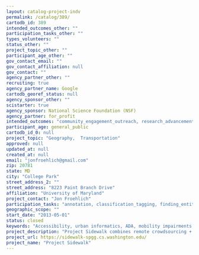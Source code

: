 ```yaml
---
layout: catalog-project-indv
permalink: /catalog/389/
cartodb_id: 389
intended_outcomes_other: ""
participation_tasks_other: ""
types_volunteers: ""
status_other: ""
project_topic_other: ""
participant_age_other: ""
gov_contact_email: ""
gov_contact_affiliation: null
gov_contact: ""
agency_partner_other: ""
recruiting: true
agency_partner_name: Google
cartodb_georef_status: null
agency_sponsor_other: ""
scistarter: true
agency_sponsor: National Science Foundation (NSF)
agency_partner: for_profit
intended_outcomes: "community_engagement_outreach, research_advancement"
participant_age: general_public
cartodb_id_0: null
project_topic: "Geography,  Transportation"
approved: null
updated_at: null
created_at: null
email: "jonfroehlich@gmail.com"
zip: 20781
state: MD
city: "College Park"
street_address_2: ""
street_address: "8223 Paint Branch Drive"
affiliation: "University of Maryland"
project_contact: "Jon Froehlich"
participation_tasks: "annotation, classification_tagging, finding_entities, identification"
geographic_scope: ""
start_date: "2013-05-01"
status: closed
keywords: "Accessibility, urban informatics, ADA, mobility impairments, wheelchair access"
project_description: "Project Sidewalk combines remote crowdsourcing + machine learning to map the accessibility of the world. Crowd workers virtually walk through cities labeling inaccessible areas. Collected data is used to generate new, accessibility-aware mapping tools and train machine learning algorithms."
project_url: https://sidewalk-spgg.cs.washington.edu/
project_name: "Project Sidewalk"
---
```

